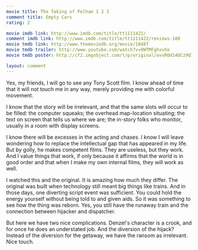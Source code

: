 ```yaml
---
movie title: The Taking of Pelham 1 2 3
comment title: Empty Cars
rating: 2

movie imdb link: http://www.imdb.com/title/tt1111422/
comment imdb link: http://www.imdb.com/title/tt1111422/reviews-180
movie tmdb link: http://www.themoviedb.org/movie/18487
movie tmdb trailer: http://www.youtube.com/watch?v=9WTMFghxvXo
movie tmdb poster: http://cf2.imgobject.com/t/p/original/avvROd14QCz9Q7EssdyuZq47AVh.jpg

layout: comment
---
```


Yes, my friends, I will go to see any Tony Scott film. I know ahead of time that it will not touch me in any way, merely providing me with colorful movement.

I know that the story will be irrelevant, and that the same slots will occur to be filled: the computer squeaks; the overhead map-location situating; the text on screen that tells us where we are; the in-story folks who monitor, usually in a room with display screens.

I know there will be excesses in the acting and chases. I know I will leave wondering how to replace the intellectual gap that has appeared in my life. But by golly, he makes competent films. They are useless, but they work. And I value things that work, if only because it affirms that the world is in good order and that when I make my own internal films, they will work as well.

I watched this and the original. It is amazing how much they differ. The original was built when technology still meant big things like trains. And in those days, one diverting script event was sufficient. You could hold the energy yourself without being told to and given aids. So it was something to see how the thing was reborn. Yes, you still have the runaway train and the connection between hijacker and dispatcher.

But here we have two nice complications. Denzel's character is a crook, and for once he does an understated job. And the diversion of the hijack? Instead of the diversion for the getaway, we have the ransom as irrelevant. Nice touch.
